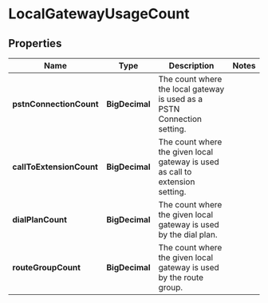 

# LocalGatewayUsageCount


## Properties

| Name | Type | Description | Notes |
|------------ | ------------- | ------------- | -------------|
|**pstnConnectionCount** | **BigDecimal** | The count where the local gateway is used as a PSTN Connection setting. |  |
|**callToExtensionCount** | **BigDecimal** | The count where the given local gateway is used as call to extension setting. |  |
|**dialPlanCount** | **BigDecimal** | The count where the given local gateway is used by the dial plan. |  |
|**routeGroupCount** | **BigDecimal** | The count where the given local gateway is used by the route group. |  |



